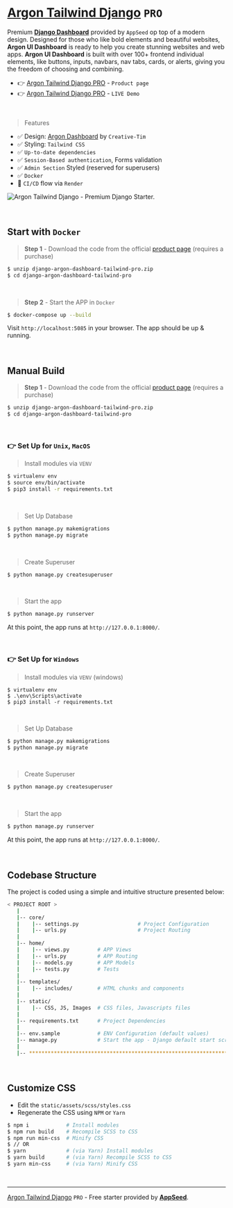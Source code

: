# [Argon Tailwind Django](https://appseed.us/product/argon-dashboard-tailwind-pro/django/) `PRO`

Premium **[Django Dashboard](https://appseed.us/admin-dashboards/django/)** provided by `AppSeed` op top of a modern design. 
Designed for those who like bold elements and beautiful websites, **Argon UI Dashboard** is ready to help you create stunning websites and web apps. **Argon UI Dashboard** is built with over 100+ frontend individual elements, like buttons, inputs, navbars, nav tabs, cards, or alerts, giving you the freedom of choosing and combining.

- 👉 [Argon Tailwind Django PRO](https://appseed.us/product/argon-dashboard-tailwind-pro/django/) - `Product page`
- 👉 [Argon Tailwind Django PRO](https://django-argon-tailwind-pro.onrender.com/) - `LIVE Demo`

<br />

> Features

- ✅ Design: [Argon Dashboard](https://www.creative-tim.com/product/argon-dashboard-pro-tailwind?AFFILIATE=128200) by `Creative-Tim`
- ✅ Styling: `Tailwind CSS`
- ✅ `Up-to-date dependencies`
- ✅ `Session-Based authentication`, Forms validation
- ✅ `Admin Section` Styled (reserved for superusers)
- ✅ `Docker`
- 🚀 `CI/CD` flow via `Render`


![Argon Tailwind Django - Premium Django Starter.](https://user-images.githubusercontent.com/51070104/228897490-b4b679c1-1342-41fd-badd-034e8b74570b.jpg)

<br /> 

## Start with `Docker`

> **Step 1** - Download the code from the official [product page](https://appseed.us/product/argon-dashboard-tailwind-pro/django/) (requires a purchase)

```bash
$ unzip django-argon-dashboard-tailwind-pro.zip
$ cd django-argon-dashboard-tailwind-pro
```

<br /> 

> **Step 2** - Start the APP in `Docker`

```bash
$ docker-compose up --build 
```

Visit `http://localhost:5085` in your browser. The app should be up & running.

<br />

## Manual Build

> **Step 1** - Download the code from the official [product page](https://appseed.us/product/argon-dashboard-tailwind-pro/django/) (requires a purchase)

```bash
$ unzip django-argon-dashboard-tailwind-pro.zip
$ cd django-argon-dashboard-tailwind-pro
```

<br />

### 👉 Set Up for `Unix`, `MacOS` 

> Install modules via `VENV`  

```bash
$ virtualenv env
$ source env/bin/activate
$ pip3 install -r requirements.txt
```

<br />

> Set Up Database

```bash
$ python manage.py makemigrations
$ python manage.py migrate
```

<br />

> Create Superuser

```bash
$ python manage.py createsuperuser
```

<br />

> Start the app

```bash
$ python manage.py runserver
```

At this point, the app runs at `http://127.0.0.1:8000/`. 

<br />

### 👉 Set Up for `Windows` 

> Install modules via `VENV` (windows) 

```
$ virtualenv env
$ .\env\Scripts\activate
$ pip3 install -r requirements.txt
```

<br />

> Set Up Database

```bash
$ python manage.py makemigrations
$ python manage.py migrate
```

<br />

> Create Superuser

```bash
$ python manage.py createsuperuser
```

<br />

> Start the app

```bash
$ python manage.py runserver
```

At this point, the app runs at `http://127.0.0.1:8000/`. 

<br />

## Codebase Structure

The project is coded using a simple and intuitive structure presented below:

```bash
< PROJECT ROOT >
   |
   |-- core/                            
   |    |-- settings.py                   # Project Configuration  
   |    |-- urls.py                       # Project Routing
   |
   |-- home/
   |    |-- views.py         # APP Views 
   |    |-- urls.py          # APP Routing
   |    |-- models.py        # APP Models 
   |    |-- tests.py         # Tests  
   |  
   |-- templates/
   |    |-- includes/        # HTML chunks and components   
   |
   |-- static/
   |    |-- CSS, JS, Images  # CSS files, Javascripts files   
   |
   |-- requirements.txt      # Project Dependencies
   |
   |-- env.sample            # ENV Configuration (default values)
   |-- manage.py             # Start the app - Django default start script
   |
   |-- ************************************************************************
```

<br />

## Customize CSS

- Edit the `static/assets/scss/styles.css`
- Regenerate the CSS using `NPM` or `Yarn`

```bash
$ npm i            # Install modules
$ npm run build    # Recompile SCSS to CSS
$ npm run min-css  # Minify CSS
$ // OR 
$ yarn             # (via Yarn) Install modules
$ yarn build       # (via Yarn) Recompile SCSS to CSS
$ yarn min-css     # (via Yarn) Minify CSS
```

<br />

---
[Argon Tailwind Django](https://appseed.us/product/argon-dashboard-tailwind-pro/django/) `PRO` - Free starter provided by **[AppSeed](https://appseed.us/)**.
